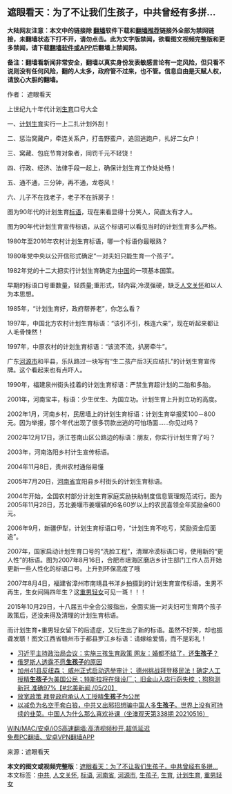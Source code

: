  <h2>遮眼看天：为了不让我们生孩子，中共曾经有多拼…</h2> <p class="notice"><b>大陆网友注意：本文中的链接除 <a href="https://github.com/bannedbook/fanqiang" >翻墙</a>软件下载和<a href="https://github.com/killgcd/justmysocks/blob/master/README.md">翻墙推荐</a>链接外全部为禁网链接，未翻墙状态下打不开，请勿点击。此为文字版禁闻，欲看图文视频完整版和更多禁闻，请下载<a href="https://github.com/bannedbook/fanqiang">翻墙软件或APP</a>后翻墙上禁闻网。</p><p>备注：翻墙看新闻非常安全，翻墙以真实身份发表敏感言论有一定风险，但只看不说则没有任何风险，翻的人太多，政府管不过来，也不管。信息自由是天赋人权，请放心大胆的翻墙。</b></p>  <div class="entry"> <p>作者： 遮眼看天</p> <p>上世纪九十年代计划<a href="https://www.bannedbook.org/bnews/tag/%e7%94%9f%e8%82%b2/" class="st_tag internal_tag" rel="tag" title="标签 生育 下的日志">生育</a>口号大全</p> <p>一、<a href="https://www.bannedbook.org/bnews/tag/%e8%ae%a1%e5%88%92%e7%94%9f%e8%82%b2/" class="st_tag internal_tag" rel="tag" title="标签 计划生育 下的日志">计划生育</a>实行一上二扎计划外刮！</p> <p>二、惩治窝藏户，牵连关系户，打击野蛮户，追回逃跑户，扎好二女户！</p> <p>三、窝藏、包庇节育对象者，同罚千元不轻饶！</p> <p>四、行政、经济、法律手段一起上，确保计划生育工作处处畅！</p> <p>五、通不通，三分钟，再不通，龙卷风！</p> <p>六、儿子不在找老子，老子不在拆房子！</p>  <p>图为90年代的计划生育<a href="https://www.bannedbook.org/bnews/tag/%E6%A0%87%E8%AF%AD/" class="st_tag internal_tag" rel="tag" title="标签 标语 下的日志">标语</a>，现在来看显得十分笑人，简直太有才人。</p> <p>图为90年代计划生育宣传标语，从这个标语可以看见当时的计划生育多么严格。</p> <p>1980年至2016年农村计划生育标语，哪一个标语你最眼熟？</p> <p>1980年党中央以公开信形式确定“一对夫妇只能生育一个孩子”。</p> <p>1982年党的十二大把实行计划生育确定为<span class='wp_keywordlink_affiliate'><a href="https://www.bannedbook.org/" title="中国" target="_blank">中国</a></span>的一项基本国策。</p> <p>早期的标语口号重数量，轻质量;重形式，轻内容;冷漠强硬，缺乏<a href="https://www.bannedbook.org/bnews/tag/%E4%BA%BA%E6%96%87%E5%85%B3%E6%80%80/" class="st_tag internal_tag" rel="tag" title="标签 人文关怀 下的日志">人文关怀</a>和以人为本思想。</p> <p>1985年，“计划生育好，政府帮养老”，你怎么看？</p> <p>1997年，中国北方农村计划生育标语：“该引不引，株连六亲”，现在听起来都让人毛骨悚然！</p>  <p>1997年，中原农村的计划生育标语：“该流不流，扒房牵牛”。</p> <p>广东<a href="https://www.bannedbook.org/bnews/tag/%E6%B2%B3%E6%BA%90%E5%B8%82/" class="st_tag internal_tag" rel="tag" title="标签 河源市 下的日志">河源市</a>和平县，乐队路过一块写有“生二孩产后3天应结扎”的计划生育宣传牌。这个看起来也有点吓人。</p> <p>1990年，福建泉州街头挂着的计划生育标语：严禁生育超计划的二胎和多胎。</p> <p>2001年，河南宝丰，标语：少生优生、为国立功。计划生育上升到立功的高度。</p> <p>2002年1月，河南乡村，民居墙上的计划生育标语：计划生育举报奖100－800元。因为举报，那个年代出现了很多罚款出逃的可怕场面……你见过吗？</p> <p>2002年12月17日，浙江苍南山区公路边的标语：朋友，你实行计划生育了吗？</p> <p>2003年，河南洛阳乡村计生宣传标语。</p> <p>2004年11月8日，贵州农村通俗易懂</p>  <p>2005年7月20日，<a href="https://www.bannedbook.org/bnews/tag/%e6%b2%b3%e5%8d%97%e7%9c%81/" class="st_tag internal_tag" rel="tag" title="标签 河南省 下的日志">河南省</a>宜阳县乡村街头的计划生育标语。</p> <p>2004年开始，全国农村部分计划生育家庭奖励扶助制度信息管理规范试行。图为2005年11月28日，苏北姜堰市姜堰镇的6名60岁以上的农民喜领全年奖励金600元。</p> <p>2006年9月，新疆伊犁，计划生育标语口号，“计划生育不吃亏，奖励资金后面追”。</p> <p>2007年，国家启动计划生育口号的“洗脸工程”，清理冷漠标语口号，使用新的“更人性”的标语。图为2007年8月16日，合肥市瑶海区磨店乡计生部门工作人员开始更新一些人性化的标语口号。上升到环保高度了哦</p> <p>2007年8月4日，福建省漳州市南靖县书洋乡拍摄到的计划生育宣传标语。生男不再生，生女间隔四年生？这<a href="https://www.bannedbook.org/bnews/tag/%E9%87%8D%E7%94%B7%E8%BD%BB%E5%A5%B3/" class="st_tag internal_tag" rel="tag" title="标签 重男轻女 下的日志">重男轻女</a>可见一斑！！！</p> <p>2015年10月29日，十八届五中全会公报指出，全面实施一对夫妇可生育两个孩子政策后，还没来得及清理的计划生育标语。</p> <p>而计划生育+重男轻女留下的后遗症，又衍生出了新的标语。虽然不好笑，却也振聋发聩！图文江西省赣州市于都县罗江乡标语：请嫁给爱情，而不是彩礼！</p> <ul class='op-related-articles' title='相关阅读'> <li><a href='https://www.bannedbook.org/bnews/topimagenews/20210531/1557253.html' target='_blank'>习近平主持政治局会议：实施三孩生育政策 网友：婚都不结了，还<b>生孩子</b>？</a></li> <li><a href='https://www.bannedbook.org/bnews/baitai/20210530/1556719.html' target='_blank'>俄罗斯人透露不愿<b>生孩子</b>的原因</a></li> <li><a href='https://www.bannedbook.org/bnews/comments/20210522/1551641.html' target='_blank'>加州41县反纽森； 威州正式启动选举审计； 德州挑战拜登移民法！确定人工授精<b>生孩子</b>为美国公民；特斯拉将在俄设厂； 旧金山入店行窃失控 ；狗狗测新冠 准确97%【#北美新闻 /05/20】</a></li> <li><a href='https://www.bannedbook.org/bnews/comments/20210521/1550722.html' target='_blank'>放宽政策 拜登政府承认人工授精<b>生孩子</b>为公民</a></li> <li><a href='https://www.bannedbook.org/bnews/bannedvideo/20210516/1547741.html' target='_blank'>以减负为名空手套白狼，中共又出邪招想骗中国人多<b>生孩子</b>。世界上没有可持续的韭菜。中国人为什么那么喜欢补课（坐澳观天第338期 20210516）</a></li> </ul> <p class="texttj"> <a href="https://github.com/bannedbook/fanqiang/wiki/V2ray%E6%9C%BA%E5%9C%BA" target="_blank">WIN/MAC/安卓/iOS高速翻墙:高清视频秒开,超低延迟</a><br/> <a href="https://github.com/bannedbook/fanqiang/wiki/%E7%A6%81%E9%97%BB%E7%BD%91%E5%AE%89%E5%8D%93%E7%BF%BB%E5%A2%99%E6%96%B0%E9%97%BBAPP" target="_blank">免费PC翻墙、安卓VPN翻墙APP</a></p> <p> 来源：遮眼看天 </p><a name='sharetosocial'></a>       <div><b>本文的图文或视频完整版</b>：<a href='https://www.bannedbook.org/bnews/comments/20210602/1558356.html'>遮眼看天：为了不让我们生孩子，中共曾经有多拼…</a></div>  </div><!--END ENTRY--> <div class="postfooter"> <div>本文标签：<a href="https://www.bannedbook.org/bnews/tag/%e4%b8%ad%e5%85%b1/" rel="tag">中共</a>, <a href="https://www.bannedbook.org/bnews/tag/%E4%BA%BA%E6%96%87%E5%85%B3%E6%80%80/" rel="tag">人文关怀</a>, <a href="https://www.bannedbook.org/bnews/tag/%E6%A0%87%E8%AF%AD/" rel="tag">标语</a>, <a href="https://www.bannedbook.org/bnews/tag/%e6%b2%b3%e5%8d%97%e7%9c%81/" rel="tag">河南省</a>, <a href="https://www.bannedbook.org/bnews/tag/%E6%B2%B3%E6%BA%90%E5%B8%82/" rel="tag">河源市</a>, <a href="https://www.bannedbook.org/bnews/tag/%E7%94%9F%E5%AD%A9%E5%AD%90/" rel="tag">生孩子</a>, <a href="https://www.bannedbook.org/bnews/tag/%e7%94%9f%e8%82%b2/" rel="tag">生育</a>, <a href="https://www.bannedbook.org/bnews/tag/%e8%ae%a1%e5%88%92%e7%94%9f%e8%82%b2/" rel="tag">计划生育</a>, <a href="https://www.bannedbook.org/bnews/tag/%E9%87%8D%E7%94%B7%E8%BD%BB%E5%A5%B3/" rel="tag">重男轻女</a></div>  </div><!--END POSTFOOTER--> 
